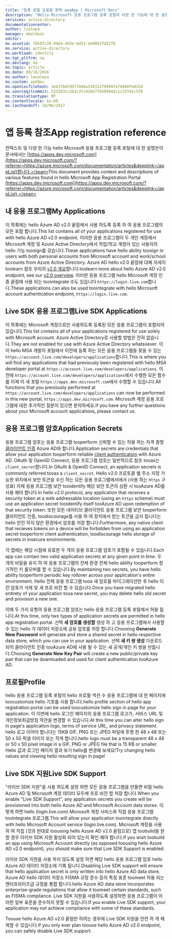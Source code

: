 ```yaml
---
title: "등록 포털 도움말 항목 aaaApp | Microsoft Docs"
description: "Hello Microsoft 응용 프로그램 등록 포털의 다양 한 기능에 대 한 설명"
services: active-directory
documentationcenter: 
author: lnalepa
manager: mbaldwin
editor: 
ms.assetid: f0507c28-9464-4d3e-bd53-de9053fd5278
ms.service: active-directory
ms.workload: identity
ms.tgt_pltfrm: na
ms.devlang: na
ms.topic: article
ms.date: 09/16/2016
ms.author: lenalepa
ms.custom: aaddev
ms.openlocfilehash: 3eb17b629577446a336152799497e7d980fb825d
ms.sourcegitcommit: 523283cc1b3c37c428e77850964dc1c33742c5f0
ms.translationtype: MT
ms.contentlocale: ko-KR
ms.lasthandoff: 10/06/2017
---
```

# <a name="app-registration-reference"></a><span data-ttu-id="32df7-103">앱 등록 참조</span><span class="sxs-lookup"><span data-stu-id="32df7-103">App registration reference</span></span>
<span data-ttu-id="32df7-104">컨텍스트 및 다양 한 기능 hello Microsoft 응용 프로그램 등록 포털에 대 한 설명은이 문서에서는 [https://apps.dev.microsoft.com](https://apps.dev.microsoft.com/?referrer=https://azure.microsoft.com/documentation/articles&deeplink=/appList)합니다.</span><span class="sxs-lookup"><span data-stu-id="32df7-104">This document provides context and descriptions of various features found in hello Microsoft App Registration Portal [https://apps.dev.microsoft.com](https://apps.dev.microsoft.com/?referrer=https://azure.microsoft.com/documentation/articles&deeplink=/appList).</span></span>

## <a name="my-applications"></a><span data-ttu-id="32df7-105">내 응용 프로그램</span><span class="sxs-lookup"><span data-stu-id="32df7-105">My Applications</span></span>
<span data-ttu-id="32df7-106">이 목록에는 hello Azure AD v2.0 끝점에서 사용 하도록 등록 하 여 응용 프로그램의 모든 포함 합니다.</span><span class="sxs-lookup"><span data-stu-id="32df7-106">This list contains all of your applications registered for use with hello Azure AD v2.0 endpoint.</span></span>  <span data-ttu-id="32df7-107">이러한 응용 프로그램이 두 개인 계정에서 Microsoft 계정 및 Azure Active Directory에서 작업/학교 계정이 있는 사용자의 hello 기능 toosign를 갖습니다.</span><span class="sxs-lookup"><span data-stu-id="32df7-107">These applications have hello ability toosign in users with both personal accounts from Microsoft account and work/school accounts from Azure Active Directory.</span></span>  <span data-ttu-id="32df7-108">Azure AD hello v2.0 끝점에 대해 자세히 toolearn 참조 우리의 [v2.0 개요](active-directory-appmodel-v2-overview.md)합니다.</span><span class="sxs-lookup"><span data-stu-id="32df7-108">toolearn more about hello Azure AD v2.0 endpoint, see our [v2.0 overview](active-directory-appmodel-v2-overview.md).</span></span>  <span data-ttu-id="32df7-109">이러한 응용 프로그램 hello Microsoft 계정 인증 끝점에 사용 되는 toointegrate 수도 있습니다 `https://login.live.com`합니다.</span><span class="sxs-lookup"><span data-stu-id="32df7-109">These applications can also be used toointegrate with hello Microsoft account authentication endpoint, `https://login.live.com`.</span></span>

## <a name="live-sdk-applications"></a><span data-ttu-id="32df7-110">Live SDK 응용 프로그램</span><span class="sxs-lookup"><span data-stu-id="32df7-110">Live SDK Applications</span></span>
<span data-ttu-id="32df7-111">이 목록에는 Microsoft 계정으로만 사용하도록 등록된 모든 응용 프로그램이 포함되어 있습니다.</span><span class="sxs-lookup"><span data-stu-id="32df7-111">This list contains all of your applications registered for use solely with Microsoft account.</span></span>  <span data-ttu-id="32df7-112">Azure Active Directory로 사용할 방법은 전혀 없습니다.</span><span class="sxs-lookup"><span data-stu-id="32df7-112">They are not enabled for use with Azure Active Directory whatsoever.</span></span>  <span data-ttu-id="32df7-113">이이 hello MSA 개발자 포털에서 이전에 등록 하는 모든 응용 프로그램을 찾을 수 있는 `https://account.live.com/developers/applications`합니다.</span><span class="sxs-lookup"><span data-stu-id="32df7-113">This is where you will find any applications that had previously been registered with hello MSA developer portal at `https://account.live.com/developers/applications`.</span></span>  <span data-ttu-id="32df7-114">이전에 `https://account.live.com/developers/applications`에서 수행한 모든 함수를 이제 이 새 포털 `https://apps.dev.microsoft.com`에서 수행할 수 있습니다.</span><span class="sxs-lookup"><span data-stu-id="32df7-114">All functions that you previously performed at `https://account.live.com/developers/applications` can now be performed in this new portal, `https://apps.dev.microsoft.com`.</span></span>  <span data-ttu-id="32df7-115">Microsoft 계정 응용 프로그램에 대한 추가적인 질문이 있으면 문의하세요.</span><span class="sxs-lookup"><span data-stu-id="32df7-115">If you have any further questions about your Microsoft account applications, please contact us.</span></span>

## <a name="application-secrets"></a><span data-ttu-id="32df7-116">응용 프로그램 암호</span><span class="sxs-lookup"><span data-stu-id="32df7-116">Application Secrets</span></span>
<span data-ttu-id="32df7-117">응용 프로그램 암호는 응용 프로그램 tooperform 신뢰할 수 있는 허용 하는 자격 증명 [클라이언트 인증](http://tools.ietf.org/html/rfc6749#section-2.3) Azure AD와 합니다.</span><span class="sxs-lookup"><span data-stu-id="32df7-117">Application secrets are credentials that allow your application tooperform reliable [client authentication](http://tools.ietf.org/html/rfc6749#section-2.3) with Azure AD.</span></span>  <span data-ttu-id="32df7-118">OAuth 및 OpenID Connect, 응용 프로그램 암호는 일반적으로 참조 tooas는 `client_secret`합니다.</span><span class="sxs-lookup"><span data-stu-id="32df7-118">In OAuth & OpenID Connect, an application secrets is commonly referred tooas a `client_secret`.</span></span>  <span data-ttu-id="32df7-119">Hello v2.0 프로토콜 웹 주소 지정 가능한 위치에서 보안 토큰을 수신 하는 모든 응용 프로그램에서에서 (사용 하는 `https` 구성표) 자체 응용 프로그램 보안 tooidentify 해당 보안 토큰의 상환 시 tooAzure AD를 사용 해야 합니다.</span><span class="sxs-lookup"><span data-stu-id="32df7-119">In hello v2.0 protocol, any application that receives a security token at a web addressable location (using an `https` scheme) must use an application secret tooidentify itself tooAzure AD upon redemption of that security token.</span></span>  <span data-ttu-id="32df7-120">또한 모든 네이티브 클라이언트 응용 프로그램 보안 tooperform 클라이언트 인증, toodiscourage를 사용 하 여 장치에서 받는 토큰을 금지 됩니다는 hello 안전 하지 않은 환경에서 암호를 저장 합니다.</span><span class="sxs-lookup"><span data-stu-id="32df7-120">Furthermore, any native client that recieves tokens on a device will be forbidden from using an application secret tooperform client authentication, toodiscourage hello storage of secrets in insecure environments.</span></span>

<span data-ttu-id="32df7-121">각 앱에는 해당 시점에 유효한 두 개의 응용 프로그램 암호가 포함될 수 있습니다.</span><span class="sxs-lookup"><span data-stu-id="32df7-121">Each app can contain two valid application secrets at any given point in time.</span></span>  <span data-ttu-id="32df7-122">두 개의 비밀을 유지 하 여 응용 프로그램의 전체 환경 전체 hello ablilty tooperform 정기적인 키 롤오버를 할 수 있습니다.</span><span class="sxs-lookup"><span data-stu-id="32df7-122">By maintaining two secrets, you have hello ablilty tooperform periodic key rollover across your application's entire environment.</span></span>  <span data-ttu-id="32df7-123">Hello 전체 응용 프로그램 tooa 새 암호를 마이그레이션한 후 hello 이전 암호가 삭제 및 새 프로 비전 할 수 있습니다.</span><span class="sxs-lookup"><span data-stu-id="32df7-123">Once you have migrated hello entirety of your application tooa new secret, you may delete hello old secret and provision a new one.</span></span>

<span data-ttu-id="32df7-124">이때 두 가지 유형의 응용 프로그램 암호는 hello 응용 프로그램 등록 포털에서 허용 됩니다.</span><span class="sxs-lookup"><span data-stu-id="32df7-124">At this time, only two types of application secrets are permitted in hello app registration portal.</span></span>  <span data-ttu-id="32df7-125">선택 **새 암호를 생성할** 생성 하 고 응용 프로그램에서 사용할 수 있는 hello 각 데이터 저장소에 공유 암호를 저장 합니다.</span><span class="sxs-lookup"><span data-stu-id="32df7-125">Choosing **Generate New Password** will generate and store a shared secret in hello respective data store, which you can use in your application.</span></span>  <span data-ttu-id="32df7-126">선택 **새 키 쌍 생성** 다운로드 되어 클라이언트 인증 tooAzure AD에 사용 될 수 있는 새 공개/개인 키 쌍을 만듭니다.</span><span class="sxs-lookup"><span data-stu-id="32df7-126">Choosing **Generate New Key Pair** will create a new public/private key pair that can be downloaded and used for client authentication tooAzure AD.</span></span>

## <a name="profile"></a><span data-ttu-id="32df7-127">프로필</span><span class="sxs-lookup"><span data-stu-id="32df7-127">Profile</span></span>
<span data-ttu-id="32df7-128">hello 응용 프로그램 등록 포털의 hello 프로필 섹션 수 응용 프로그램에 대 한 페이지에 toocustomize hello 기호를 사용 합니다.</span><span class="sxs-lookup"><span data-stu-id="32df7-128">hello profile section of hello app registration portal can be used toocustomize hello sign in page for your application.</span></span>  <span data-ttu-id="32df7-129">이 이번에 hello 로그인 페이지의 응용 프로그램 로고가, 서비스 URL 및 개인정보취급방침 약관을 변경할 수 있습니다.</span><span class="sxs-lookup"><span data-stu-id="32df7-129">At this time you can alter hello sign in page's application logo, terms of service URL, and privacy statement.</span></span>  <span data-ttu-id="32df7-130">hello 로고 이어야 합니다는 15KB GIF, PNG 또는 JPEG 파일에 투명 한 48 x 48 또는 50 x 50 픽셀 이미지 또는 작게 합니다.</span><span class="sxs-lookup"><span data-stu-id="32df7-130">hello logo must be a transparent 48 x 48 or 50 x 50 pixel image in a GIF, PNG or JPEG file that is 15 KB or smaller.</span></span>  <span data-ttu-id="32df7-131">Hello 값과 로그인 페이지 결과 보기 hello를 변경해 보세요!</span><span class="sxs-lookup"><span data-stu-id="32df7-131">Try changing hello values and viewing hello resulting sign in page!</span></span>

## <a name="live-sdk-support"></a><span data-ttu-id="32df7-132">Live SDK 지원</span><span class="sxs-lookup"><span data-stu-id="32df7-132">Live SDK Support</span></span>
<span data-ttu-id="32df7-133">"라이브 SDK 지원"을 사용 하도록 설정 하면 모든 응용 프로그램을 만들면 비밀 hello Azure AD 및 Microsoft 계정 데이터 모두에 프로 비전 할 저장 합니다.</span><span class="sxs-lookup"><span data-stu-id="32df7-133">When you enable "Live SDK Support", any application secrets you create will be provisioned into both hello Azure AD and Microsoft Account data stores.</span></span>  <span data-ttu-id="32df7-134">이렇게 하면 hello (login.live.com) Microsoft 계정 서비스와 직접 응용 프로그램 toointegrate 프로그램.</span><span class="sxs-lookup"><span data-stu-id="32df7-134">This will allow your application toointegrate directly with hello Microsoft Account service (login.live.com).</span></span>  <span data-ttu-id="32df7-135">Microsoft 계정을 사용 하 여 직접 (것과 반대로 toousing hello Azure AD v2.0 끝점으로) 앱 toobuild을 원할 경우 라이브 SDK 지원 활성화 되어 있는지 확인 해야 합니다.</span><span class="sxs-lookup"><span data-stu-id="32df7-135">If you wish toobuild an app using Microsoft Account directly (as opposed toousing hello Azure AD v2.0 endpoint), you should make sure that Live SDK Support is enabled.</span></span>

<span data-ttu-id="32df7-136">라이브 SDK 지원을 사용 하지 않도록 설정 하면 해당 hello 응용 프로그램 암호 hello Azure AD 데이터 저장소에 기록 됩니다.</span><span class="sxs-lookup"><span data-stu-id="32df7-136">Disabling Live SDK support will ensure that hello application secret is only written into hello Azure AD data store.</span></span>  <span data-ttu-id="32df7-137">Azure AD hello 데이터 저장소 FISMA 규정 준수 등의 특정 표준 toomeet 허용 되는 엔터프라이즈급 규정을 통합 합니다.</span><span class="sxs-lookup"><span data-stu-id="32df7-137">hello Azure AD data store incorporates enterprise-grade regulations that allow it toomeet certain standards, such as FISMA compliance.</span></span>  <span data-ttu-id="32df7-138">Live SDK 지원을 사용하도록 설정하면 응용 프로그램이 이러한 일부 표준을 준수하지 못할 수 있습니다.</span><span class="sxs-lookup"><span data-stu-id="32df7-138">If you enable Live SDK support, your application may not achieve compliance with some of these standards.</span></span>

<span data-ttu-id="32df7-139">Toouse hello Azure AD v2.0 끝점만 하려는 경우에 Live SDK 지원을 안전 하 게 해제할 수 있습니다.</span><span class="sxs-lookup"><span data-stu-id="32df7-139">If you only ever plan toouse hello Azure AD v2.0 endpoint, you can safely disable Live SDK support.</span></span>


